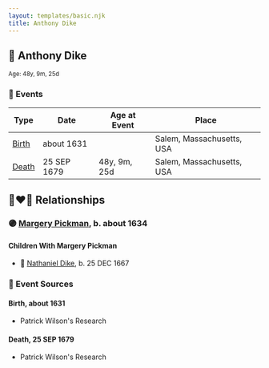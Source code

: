 ```yaml
---
layout: templates/basic.njk
title: Anthony Dike
---
```

## 🔵 Anthony Dike
<small>Age: 48y, 9m, 25d</small>

### 📆 Events

Type | Date | Age at Event | Place
------ | ------ | ------ | ------
[Birth](#event-event-2) | about 1631 |  | Salem, Massachusetts, USA
[Death](#event-event-3) | 25 SEP 1679 | 48y, 9m, 25d | Salem, Massachusetts, USA

## 👩‍❤️‍👨 Relationships

### 🟣 [Margery Pickman](/people/1/13378816), b. about 1634

#### Children With Margery Pickman
* 🔵 [Nathaniel Dike](/people/4/44694189), b. 25 DEC 1667
### 📰 Event Sources

#### <a id="event-event-2"></a> Birth, about 1631
* Patrick Wilson's Research

#### <a id="event-event-3"></a> Death, 25 SEP 1679
* Patrick Wilson's Research